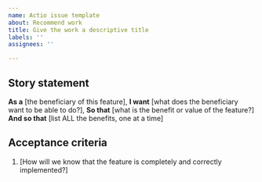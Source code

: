 ```yaml
---
name: Actio issue template
about: Recommend work
title: Give the work a descriptive title
labels: ''
assignees: ''

---
```


## Story statement

**As a** [the beneficiary of this feature],
**I want** [what does the beneficiary want to be able to do?],
**So that** [what is the benefit or value of the feature?]
**And so that** [list ALL the benefits, one at a time]

## Acceptance criteria
1. [How will we know that the feature is completely and correctly implemented?]
